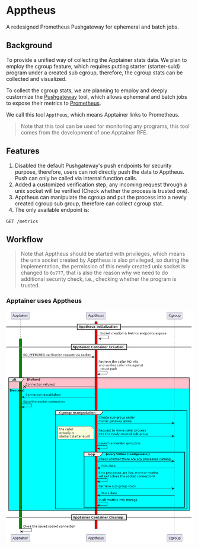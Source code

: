 # Apptheus

A redesigned Prometheus Pushgateway for ephemeral and batch jobs.

## Background
To provide a unified way of collecting the Apptainer stats data. We plan to employ the cgroup feature, which requires putting starter (starter-suid) program under a created
sub cgroup, therefore, the cgroup stats can be collected and visualized.

To collect the cgroup stats, we are planning to employ and deeply custormize the [Pushgateway](https://github.com/jasonyangshadow/apptheus) tool, which allows ephemeral and batch jobs to expose their metrics to [Prometheus](https://prometheus.io/).

We call this tool `Apptheus`, which means Apptainer links to Prometheus.

> Note that this tool can be used for monitoring any programs, this tool comes from the development of one Apptainer RFE.

## Features
1. Disabled the default Pushgateway's push endpoints for security purpose, therefore, users can not directly push the data to Apptheus. Push can only be called via internal function calls.
2. Added a customized verification step, any incoming request through a unix socket will be verified (Check whether the process is trusted one).
3. Apptheus can manipulate the cgroup and put the process into a newly created cgroup sub group, therefore can collect cgroup stat.
4. The only available endpoint is:
```
GET /metrics
```

## Workflow

> Note that Apptheus should be started with privileges, which means the unix socket created by Apptheus is also privileged, so during the implementation, the permission of this newly created unix socket is changed to `0o777`, that is also the reason why we need to do additional security check, i.e., checking whether the program is trusted.

### Apptainer uses Apptheus
![workflow](doc/apptainer.png)
